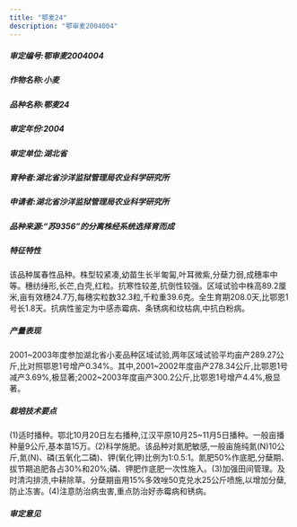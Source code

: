 ```yaml
---
title: "鄂麦24"
description: "鄂审麦2004004"
---
```

##### 审定编号:鄂审麦2004004

##### 作物名称:小麦

##### 品种名称:鄂麦24

##### 审定年份:2004

##### 审定单位:湖北省

##### 育种者:湖北省沙洋监狱管理局农业科学研究所

##### 申请者:湖北省沙洋监狱管理局农业科学研究所

##### 品种来源:“苏9356”的分离株经系统选择育而成

##### 特征特性
该品种属春性品种。株型较紧凑,幼苗生长半匍匐,叶耳微紫,分蘖力弱,成穗率中等。穗纺缍形,长芒,白壳,红粒。抗寒性较差,抗倒性较强。区域试验中株高89.2厘米,亩有效穗24.7万,每穗实粒数32.3粒,千粒重39.6克。全生育期208.0天,比鄂恩1号长1.8天。抗病性鉴定为中感赤霉病、条锈病和纹枯病,中抗白粉病。

##### 产量表现
2001~2003年度参加湖北省小麦品种区域试验,两年区域试验平均亩产289.27公斤,比对照鄂恩1号增产0.34%。其中,2001~2002年度亩产278.34公斤,比鄂恩1号减产3.69%,极显著;2002~2003年度亩产300.2公斤,比鄂恩1号增产4.4%,极显著。

##### 栽培技术要点
(1)适时播种。鄂北10月20日左右播种,江汉平原10月25~11月5日播种。一般亩播种量9公斤,基本苗15万。(2)科学施肥。该品种对氮肥敏感,一般亩施纯氮(N)10公斤,氮(N)、磷(五氧化二磷)、钾(氧化钾)比例为1:0.5:1。氮肥50%作底肥,分蘖期、拔节期追肥各占30%和20%;磷、钾肥作底肥一次性施入。(3)加强田间管理。及时清沟排渍,中耕除草。分蘖期亩用15%多效唑50克兑水25公斤喷施,以增加分蘖,防止冻害。(4)注意防治病虫害,重点防治好赤霉病和锈病。

##### 审定意见

